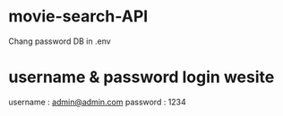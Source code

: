 # movie-search-API
Chang password DB in .env


# username & password login wesite
username : admin@admin.com 
password : 1234
